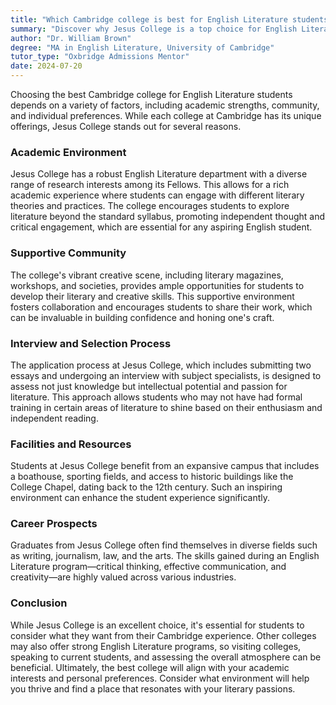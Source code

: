```yaml
---
title: "Which Cambridge college is best for English Literature students?"
summary: "Discover why Jesus College is a top choice for English Literature students at Cambridge, offering a rich academic environment and supportive community."
author: "Dr. William Brown"
degree: "MA in English Literature, University of Cambridge"
tutor_type: "Oxbridge Admissions Mentor"
date: 2024-07-20
---
```


Choosing the best Cambridge college for English Literature students depends on a variety of factors, including academic strengths, community, and individual preferences. While each college at Cambridge has its unique offerings, Jesus College stands out for several reasons.

### Academic Environment
Jesus College has a robust English Literature department with a diverse range of research interests among its Fellows. This allows for a rich academic experience where students can engage with different literary theories and practices. The college encourages students to explore literature beyond the standard syllabus, promoting independent thought and critical engagement, which are essential for any aspiring English student.

### Supportive Community
The college's vibrant creative scene, including literary magazines, workshops, and societies, provides ample opportunities for students to develop their literary and creative skills. This supportive environment fosters collaboration and encourages students to share their work, which can be invaluable in building confidence and honing one's craft. 

### Interview and Selection Process
The application process at Jesus College, which includes submitting two essays and undergoing an interview with subject specialists, is designed to assess not just knowledge but intellectual potential and passion for literature. This approach allows students who may not have had formal training in certain areas of literature to shine based on their enthusiasm and independent reading. 

### Facilities and Resources
Students at Jesus College benefit from an expansive campus that includes a boathouse, sporting fields, and access to historic buildings like the College Chapel, dating back to the 12th century. Such an inspiring environment can enhance the student experience significantly.

### Career Prospects
Graduates from Jesus College often find themselves in diverse fields such as writing, journalism, law, and the arts. The skills gained during an English Literature program—critical thinking, effective communication, and creativity—are highly valued across various industries. 

### Conclusion
While Jesus College is an excellent choice, it's essential for students to consider what they want from their Cambridge experience. Other colleges may also offer strong English Literature programs, so visiting colleges, speaking to current students, and assessing the overall atmosphere can be beneficial. Ultimately, the best college will align with your academic interests and personal preferences. Consider what environment will help you thrive and find a place that resonates with your literary passions.
    